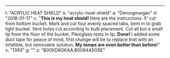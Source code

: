 ---
t: "ACRYLIC HEAT SHIELD"
s: "acrylic-heat-shield"
a: "Demogrowgan"
d: "2018-01-17"
c: "<strong>This is my heat shield! </strong>Here are the instructions: 5' cut from bottom bucket. Mark and cut four evenly spaced tabs, bent in to grab light bucket. Vent holes cut according to bulb placement. Cut all but a small lip from the floor of the bucket. Plexiglass rests in lip. <strong>Done!</strong> I added some duct tape for peace of mind, first change will be to replace that with an infallible, but removable solution. <strong>My temps are even better than before!</strong>"
v: "1393"
g: ""
z: "B00XD8GKAA,B00844SOSE"

